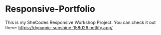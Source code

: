 # Responsive-Portfolio
This is my SheCodes Responsive Workshop Project.
You can check it out there: https://dynamic-sunshine-158d26.netlify.app/
